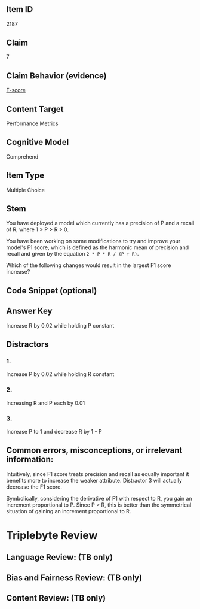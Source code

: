 #


## Item ID
2187

## Claim

7

## Claim Behavior (evidence)

[F-score](https://en.wikipedia.org/wiki/F-score)

## Content Target

Performance Metrics

## Cognitive Model

Comprehend

## Item Type

Multiple Choice

## Stem

You have deployed a model which currently has a precision of P and a recall of R, where 1 > P > R > 0. 

You have been working on some modifications to try and improve your model's F1 score, which is defined as the harmonic mean of precision and recall and given by the equation `2 * P * R / (P + R)`.

Which of the following changes would result in the largest F1 score increase?

## Code Snippet (optional)


## Answer Key

Increase R by 0.02 while holding P constant

## Distractors
### 1.

Increase P by 0.02 while holding R constant

### 2.

Increasing R and P each by 0.01

### 3.

Increase P to 1 and decrease R by 1 - P


## Common errors, misconceptions, or irrelevant information:

Intuitively, since F1 score treats precision and recall as equally important it benefits more to increase the weaker attribute. Distractor 3 will actually decrease the F1 score.

Symbolically, considering the derivative of F1 with respect to R, you gain an increment proportional to P. Since P > R, this is better than the symmetrical situation of gaining an increment proportional to R.

# Triplebyte Review


## Language Review: (TB only)


## Bias and Fairness Review: (TB only)


## Content Review: (TB only)

